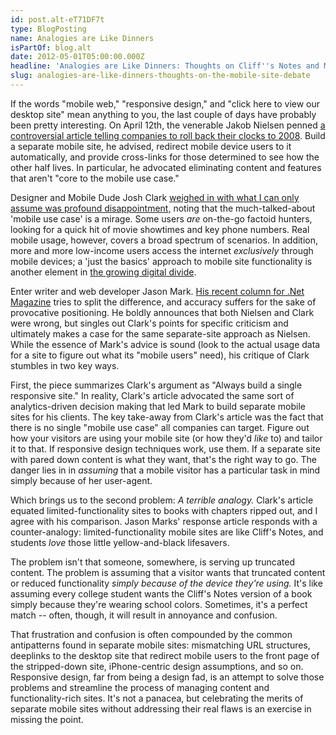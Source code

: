 ```yaml
---
id: post.alt-eT71DF7t
type: BlogPosting
name: Analogies are Like Dinners
isPartOf: blog.alt
date: 2012-05-01T05:00:00.000Z
headline: 'Analogies are Like Dinners: Thoughts on Cliff''s Notes and Mobile Sites'
slug: analogies-are-like-dinners-thoughts-on-the-mobile-site-debate
---
```


If the words "mobile web," "responsive design," and "click here to view our desktop site" mean anything to you, the last couple of days have probably been pretty interesting. On April 12th, the venerable Jakob Nielsen penned [a controversial article telling companies to roll back their clocks to 2008](http://www.useit.com/alertbox/mobile-vs-full-sites.html). Build a separate mobile site, he advised, redirect mobile device users to it automatically, and provide cross-links for those determined to see how the other half lives. In particular, he advocated eliminating content and features that aren't "core to the mobile use case."

Designer and Mobile Dude Josh Clark [weighed in with what I can only assume was profound disappointment,](http://www.netmagazine.com/opinions/nielsen-wrong-mobile) noting that the much-talked-about 'mobile use case' is a mirage. Some users *are* on-the-go factoid hunters, looking for a quick hit of movie showtimes and key phone numbers. Real mobile usage, however, covers a broad spectrum of scenarios. In addition, more and more low-income users access the internet *exclusively* through mobile devices; a 'just the basics' approach to mobile site functionality is another element in [the growing digital divide](http://www.librarian.net/digitaldivide/).

Enter writer and web developer Jason Mark. [His recent column for .Net Magazine](http://www.netmagazine.com/opinions/nielsen-vs-clark-theyre-both-wrong) tries to split the difference, and accuracy suffers for the sake of provocative positioning. He boldly announces that both Nielsen and Clark were wrong, but singles out Clark's points for specific criticism and ultimately makes a case for the same separate-site approach as Nielsen. While the essence of Mark's advice is sound (look to the actual usage data for a site to figure out what its "mobile users" need), his critique of Clark stumbles in two key ways.

First, the piece summarizes Clark's argument as "Always build a single responsive site." In reality, Clark's article advocated the same sort of analytics-driven decision making that led Mark to build separate mobile sites for his clients. The key take-away from Clark's article was the fact that there is no single "mobile use case" all companies can target. Figure out how your visitors are using your mobile site (or how they'd *like* to) and tailor it to that. If responsive design techniques work, use them. If a separate site with pared down content is what they want, that's the right way to go. The danger lies in in *assuming* that a mobile visitor has a particular task in mind simply because of her user-agent.

Which brings us to the second problem: *A terrible analogy.* Clark's article equated limited-functionality sites to books with chapters ripped out, and I agree with his comparison. Jason Marks' response article responds with a counter-analogy: limited-functionality mobile sites are like Cliff's Notes, and students *love* those little yellow-and-black lifesavers.

The problem isn't that someone, somewhere, is serving up truncated content. The problem is assuming that a visitor wants that truncated content or reduced functionality *simply because of the device they're using.* It's like assuming every college student wants the Cliff's Notes version of a book simply because they're wearing school colors. Sometimes, it's a perfect match -- often, though, it will result in annoyance and confusion.

That frustration and confusion is often compounded by the common antipatterns found in separate mobile sites: mismatching URL structures, deeplinks to the desktop site that redirect mobile users to the front page of the stripped-down site, iPhone-centric design assumptions, and so on. Responsive design, far from being a design fad, is an attempt to solve those problems and streamline the process of managing content and functionality-rich sites. It's not a panacea, but celebrating the merits of separate mobile sites without addressing their real flaws is an exercise in missing the point.
